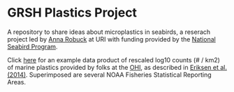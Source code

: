 # GRSH Plastics Project

A repository to share ideas about microplastics in seabirds, a reserach project led by [Anna Robuck](https://web.uri.edu/gso/meet/anna-r-robuck/) at URI with funding provided by the [National Seabird Program](https://www.fisheries.noaa.gov/national/bycatch/seabirds).

Click [here](https://jmhatch.github.io/GRSH-Plastics-Project/) for an example data product of rescaled log10 counts (# / km2) of marine plastics provided by folks at the [OHI](https://github.com/ohi-science), as described in [Eriksen et al. (2014)](https://journals.plos.org/plosone/article?id=10.1371/journal.pone.0111913). Superimposed are several NOAA Fisheries Statistical Reporting Areas. 
